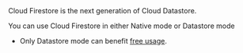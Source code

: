 ## 
Cloud Firestore is the next generation of Cloud Datastore.

You can use Cloud Firestore in either Native mode or Datastore mode
- Only Datastore mode can benefit [free usage](https://cloud.google.com/datastore/pricing). 

